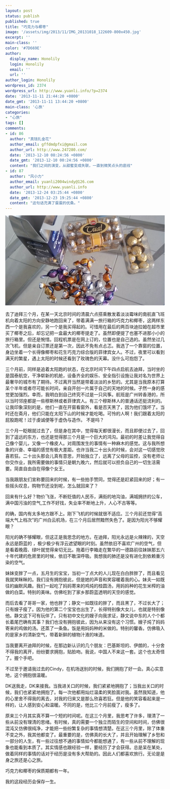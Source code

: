 ```yaml
---
layout: post
status: publish
published: true
title: "巧克力与椰枣"
image: '/assets/img/2013/11/IMG_20131018_122609-800x450.jpg'
excerpt: ''
main-class: ''
color: '#7D669E'
author:
  display_name: Honolily
  login: Honolily
  email: ''
  url: ''
author_login: Honolily
wordpress_id: 2374
wordpress_url: http://www.yuanli.info/?p=2374
date: '2013-11-11 21:44:20 +0800'
date_gmt: '2013-11-11 13:44:20 +0800'
main-class: '心旅'
categories:
- "心旅"
tags: []
comments:
- id: 86
  author: "真钱扎金花"
  author_email: gffdmdpfxi@gmail.com
  author_url: http://www.247280.com/
  date: '2013-12-10 08:24:56 +0800'
  date_gmt: '2013-12-10 00:24:56 +0800'
  content: "我们之间的演变，从甜蜜变成失联，一直到微笑点头的底线"
- id: 87
  author: "风小力"
  author_email: yuanli2004windy@126.com
  author_url: http://www.yuanli.info
  date: '2013-12-24 03:25:44 +0800'
  date_gmt: '2013-12-23 19:25:44 +0800'
  content: "这句话充满了蛋蛋的优桑。"
---
```

![yuanli info image](/assets/img/2013/11/IMG_20131018_122609-800x450.jpg)

去了迪拜三个月，在某一天北京时间的清晨六点搭乘散发着淡淡霉味的南航直飞班机向着太阳的方向安静地跑回来了，带着满满一旅行箱的巧克力和椰枣，这两样东西一个是我喜欢的，另一个是我买得起的。可惜用在最后的两百块迪拉姆在超市里买了椰枣之后，却忘记把一盒最大的椰枣提走了。虽然即便提了也塞不进那小小的旅行箱里。但还是惋惜。回程机票是在网上订的，位置也是自己选的。虽然坐过几次飞机，但是亲自订票还是第一次，因此不免有点忐忑。我选了一个靠窗的位置，身边坐着一个长得像椰枣和花生巧克力综合版的菲律宾女人。不过，夜里可以看到满天的繁星，遇上太阳的时候还看到了玫瑰色的天幕。没什么可抱怨了。

三个月前，同样是追着太阳跑的状态，在北京时间下午四点启航去迪拜，当时坐的是国泰航空，干净崭新的机舱，设备齐全的娱乐、安全指引设施让我对名为世界上最奢华的城市有了期待。不过离开当然是带着淡淡的乡愁的。尤其是当我原本打算呆个半年或者尽可能长时间，亲自开创一片属于自己的天地的时候。孑然一身的感觉更加强烈。幸而，我明白到自己终究不过是一只风筝。航班是广州转香港的，所以当时邻座都是一些穆斯林或者菲律宾人。有三个穆斯林人的普通话还挺流利的。让我印象深刻的是，他们一直在开窗看窗外，看是否天黑了，因为他们饿坏了。当时还在斋月，他们只能在太阳下山的时候才能吃喝。可怜的人啊！我们跟着太阳的屁股跑呢！过于虔诚便等于虚伪与造作。 不是吗？

三个月一眨眼就过去了，但是身在其中，觉得每天都很漫长，而且即便过去了，回到了遥远的东方，也还是觉得那三个月是一个巨大的鸿沟。最初的时差让我觉得自己像个婴儿，又像一个橡皮人。对周围发生的事情有一种麻木的感觉。这与我所想象的兴奋、幸福的感觉有极大差距。也许当我二十出头的时候，会对这一切感觉欣喜若狂。二十出头那会儿真有意思，开始独立了，远离了父母的监控，没有老师让你交作业，我所需要做的事情只是朝九晚六，然后就可以担负自己的一切生活需要。简直自由自在得像个女王。

当我跟朋友们宣称要回来的时候，有一些拍手赞同，觉得还是赶紧回来的好；有一些摇头叹息，购物节还没到呢，怎么就回来了？

回来有什么好？物价飞涨，不断贬值的人民币，满街的地沟油，满城拥挤的公车，满中国污浊的空气,工作不好找，失业率不断地上升，人心不古等等。

的确，国内有太多地方跟不上。刚下飞机的时候就很不适应。三个月前还觉得&ldquo;高端大气上档次&rdquo;的广州白云机场，在三个月后居然黯然失色了。是因为阳光不够耀眼？

阳光的确不够耀眼，但这正是我思念的地方。在迪拜，阳光永远是火辣辣的，天空永远是蔚蓝的 ，极少极少有浮云遮望眼的时刻。虽然依旧不喜欢广州的空气，但是看着晚霞、绿叶就觉得亲切无比。拖着行李箱走在繁华的一德路前往妹妹那五六十年代建的危房里的时候，依旧不敢深呼吸。我想我的肺还是没有进化到依赖重污染的空气。

妹妹变胖了一点，五月生的宝宝，当初一丁点大的人儿现在白白胖胖了，而且看见我就笑眯眯的。我们没有拥抱彼此，但是她的声音和笑容暖着我的心。妹夫一如既往的幽默风趣。我们一起吃了妈妈寄来的鸡炖的桂圆汤，用妈妈种的花生米榨的油做的白菜。特别的美味。仿佛吃到了家乡那蔚蓝透明的天空的感觉。

而后去看了哥哥一家，他也胖了；静文一如既往的胖了，而且黑了，不过长大了；只有嫂子瘦了。因为他的第二个宝宝也出生了，长得特别像大女儿，也就是特别像他。静文这下可有玩伴了。只有初中文化的嫂子向我求证，静文说中东的人个个都长着尾巴确有其事？我们也没有拥抱彼此，因为从来没有这个习惯。嫂子炖了妈妈寄来的鸡做的汤。还蒸了一条鱼。饭是用妈妈种的米做的。特别的馨香。仿佛吸入的是家乡的清新空气，带着新鲜的植物汁液的味道。

当我要离开迪拜的时候，在那边新认识的几个朋友：巴基斯坦的、伊朗的，十分舍不得我的离开，纷纷要求拥抱，贴脸吻。我说，中国人不来这一套。这个也太奇怪了。握个手吧。

不过至于邀请我过去的Cindy，在机场送别的时候，我们拥抱了好一会。真心实意地，这个拥抱很温暖。

DK送我走，DK来接我。当我进关口的时候，我们紧紧地拥抱了；当我出关口的时候，我们也紧紧地拥抱了。每一次他都用灿烂温柔的笑脸面对我。虽然我知道，他的心里舍不得我的离去，对我的归来又是那么欣喜若狂。但是他的笑容看起来是一样的，让人感到安心和温暖。不同的是，他比三个月前瘦了，瘦多了。

原来三个月其实真不算一个短的时间呢。在这三个月里，我思考了许多，理清了一些从前没有理清的思绪。有时候，真的需要一个独立而陌生的空间和时间，仿佛很混沌又仿佛很纯净，才能把一些纷繁复杂的事情想清楚。在这三个月里，除了体重不变之外，我其他都变了。最重要的是，仿佛真的长大了，并且开始理解了乡愁和一部分的人生，有一些过往想不通的事情如今都能想通了，有一些从前不理解的现象也能看到本质了。其实情感也跟经验一样，要经历了才会获得。总是呆在某处，做着同样的事情的话对于经历是没有多大帮助的。因此人们都喜欢旅行。无论是是身之旅还是心之旅。

巧克力和椰枣的保质期都有一年。

我的这段经历会保存一生。

